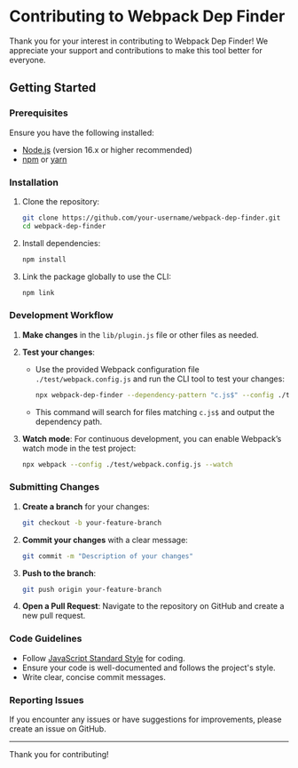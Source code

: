 # Contributing to Webpack Dep Finder

Thank you for your interest in contributing to Webpack Dep Finder! We appreciate your support and contributions to make this tool better for everyone.

## Getting Started

### Prerequisites

Ensure you have the following installed:

-   [Node.js](https://nodejs.org/) (version 16.x or higher recommended)
-   [npm](https://www.npmjs.com/) or [yarn](https://yarnpkg.com/)

### Installation

1. Clone the repository:

    ```bash
    git clone https://github.com/your-username/webpack-dep-finder.git
    cd webpack-dep-finder
    ```

2. Install dependencies:

    ```bash
    npm install
    ```

3. Link the package globally to use the CLI:

    ```bash
    npm link
    ```

### Development Workflow

1. **Make changes** in the `lib/plugin.js` file or other files as needed.
2. **Test your changes**:

    - Use the provided Webpack configuration file `./test/webpack.config.js` and run the CLI tool to test your changes:

        ```bash
        npx webpack-dep-finder --dependency-pattern "c.js$" --config ./test/webpack.config.js
        ```

    - This command will search for files matching `c.js$` and output the dependency path.

3. **Watch mode**: For continuous development, you can enable Webpack’s watch mode in the test project:

    ```bash
    npx webpack --config ./test/webpack.config.js --watch
    ```

### Submitting Changes

1. **Create a branch** for your changes:

    ```bash
    git checkout -b your-feature-branch
    ```

2. **Commit your changes** with a clear message:

    ```bash
    git commit -m "Description of your changes"
    ```

3. **Push to the branch**:

    ```bash
    git push origin your-feature-branch
    ```

4. **Open a Pull Request**: Navigate to the repository on GitHub and create a new pull request.

### Code Guidelines

-   Follow [JavaScript Standard Style](https://standardjs.com/) for coding.
-   Ensure your code is well-documented and follows the project's style.
-   Write clear, concise commit messages.

### Reporting Issues

If you encounter any issues or have suggestions for improvements, please create an issue on GitHub.

---

Thank you for contributing!
